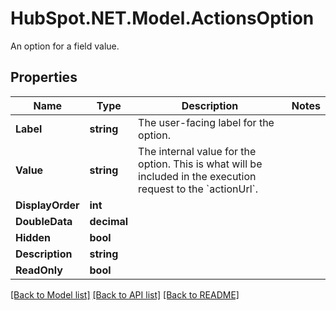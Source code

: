 # HubSpot.NET.Model.ActionsOption
An option for a field value.

## Properties

Name | Type | Description | Notes
------------ | ------------- | ------------- | -------------
**Label** | **string** | The user-facing label for the option. | 
**Value** | **string** | The internal value for the option. This is what will be included in the execution request to the &#x60;actionUrl&#x60;. | 
**DisplayOrder** | **int** |  | 
**DoubleData** | **decimal** |  | 
**Hidden** | **bool** |  | 
**Description** | **string** |  | 
**ReadOnly** | **bool** |  | 

[[Back to Model list]](../README.md#documentation-for-models) [[Back to API list]](../README.md#documentation-for-api-endpoints) [[Back to README]](../README.md)

